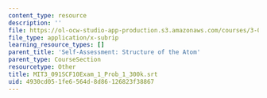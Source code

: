 ```yaml
---
content_type: resource
description: ''
file: https://ol-ocw-studio-app-production.s3.amazonaws.com/courses/3-091sc-introduction-to-solid-state-chemistry-fall-2010/4930cd051fe6564d8d86126823f38867_MIT3_091SCF10Exam_1_Prob_1_300k.vtt
file_type: application/x-subrip
learning_resource_types: []
parent_title: 'Self-Assessment: Structure of the Atom'
parent_type: CourseSection
resourcetype: Other
title: MIT3_091SCF10Exam_1_Prob_1_300k.srt
uid: 4930cd05-1fe6-564d-8d86-126823f38867
---
```

